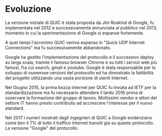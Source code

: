# Evoluzione

La versione iniziale di QUIC è stata proposta da Jim Roskind di Google, fu
implementata nel 2012 e successivamente annunciata al pubblico nel 2013,
momento in cui la sperimentazione di Google si espanse fortemente.

A quei tempi l'acronimo QUIC veniva espanso in "Quick UDP Internet
Connections" ma fu successivamente abbandonato.

Google ha gestito l'implementazione del protocollo e il successivo deploy su
larga scala, tramite il famoso browser Chrome e su tutti i servizi web più
famosi, fra cui search, gmail e youtube. Google è stata responsabile per lo
sviluppo di numerose versioni del protocollo ed ha dimostrato la fattibilità
del progetto utilizzando una vasta porzione di utenti Internet.

Nel Giugno 2015, la prima bozza internet per QUIC fu inviata ad IETF per la
standardizzazione ma fu necessario attendere il tardo 2016 prima di osservare
la formazione del gruppo di lavoro. Moltissimi vendor e attori del settore IT
hanno presto contribuito ad accrescere l'interesse per il nuovo standard.

Nel 2017 i numeri mostrati dagli ingegnieri di QUIC a Google evidenziano come
ben il 7% di *tutto* il traffico Internet transiti gia su questo protocollo.
La versione "Google" del protocollo.
